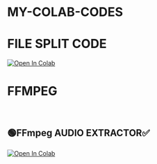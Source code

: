 # MY-COLAB-CODES
<h1>FILE SPLIT CODE</h1><a href="https://colab.research.google.com/github/VIJAYDON544/MY-COLAB-CODES/blob/main/SPLIT_FILE_CODE.ipynb" target="_parent"><img src="https://colab.research.google.com/assets/colab-badge.svg" alt="Open In Colab"/></a><br>

<h1>FFMPEG</h1><br><h2>🟢FFmpeg AUDIO EXTRACTOR✅</h2><a href="https://colab.research.google.com/github/VIJAYDON544/MY-COLAB-CODES/blob/main/FFMPEG_By_%24DON%24.ipynb" target="_parent"><img src="https://colab.research.google.com/assets/colab-badge.svg" alt="Open In Colab"/></a>



